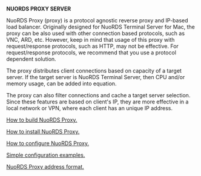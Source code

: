 **NUORDS PROXY SERVER**

NuoRDS Proxy (proxy) is a protocol agnostic reverse proxy and IP-based load balancer. Originally designed for NuoRDS Terminal Server for Mac, the proxy can be also used with other connection based protocols, such as VNC, ARD, etc. However, keep in mind that usage of this proxy with request/response protocols, such as HTTP, may not be effective. For request/response protocols, we recommend that you use a protocol dependent solution.

The proxy distributes client connections based on capacity of a target server. If the target server is NuoRDS Terminal Server, then CPU and/or memory usage, can be added into equation.

The proxy can also filter connections and cache a target server selection. Since these features are based on client's IP, they are more effective in a local network or VPN, where each client has an unique IP address. 

[How to build NuoRDS Proxy.](doc/BUILD.md)

[How to install NuoRDS Proxy.](doc/INSTALL.md)

[How to configure NuoRDS Proxy.](doc/CONFIG.md)

[Simple configuration examples.](doc/EXAMPLES.md)

[NuoRDS Proxy address format.](doc/ADDRESS.md)
